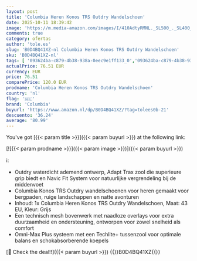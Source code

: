 ```yaml
---
layout: post
title: 'Columbia Heren Konos TRS Outdry Wandelschoen'
date: 2025-10-11 18:39:42
image: 'https://m.media-amazon.com/images/I/410AdtyRMNL._SL500_._SL400_.jpg'
comments: true
category: ofertas
author: 'tole.es'
slug: 'B0D4BQ41XZ-nl Columbia Heren Konos TRS Outdry Wandelschoen'
sku: 'B0D4BQ41XZ-nl'
tags: [ '093624ba-c879-4b38-938a-0eec9e1ff133_0','093624ba-c879-4b38-938a-0eec9e1ff133_3601','Arborist Merchandising Root','Herenmode','Herenschoenen','Kleding, schoenen & sieraden','Kleding, schoenen en sieraden','New Arrivals','Self Service','Special Features Stores','Trainings- & outdoorschoenen heren','Trekking- & hikingschoeisel heren','Trekking- & hikingschoenen heren','columbia','🇳🇱', ]
actualPrice: 76.51 EUR
currency: EUR
price: 76.51
comparePrice: 120.0 EUR
prodname: 'Columbia Heren Konos TRS Outdry Wandelschoen'
country: 'nl'
flag: '🇳🇱'
brand: 'Columbia'
buyurl: 'https://www.amazon.nl/dp/B0D4BQ41XZ/?tag=tolees0b-21'
descuento: '36.24'
average: '80.99'
---
```


You've got [{{< param title >}}]({{< param buyurl >}}) at the following link:

[![{{< param prodname >}}]({{< param image >}})]({{< param buyurl >}})

ℹ️:

- Outdry waterdicht ademend ontwerp, Adapt Trax zool die superieure grip biedt en Navic Fit System voor natuurlijke vergrendeling bij de middenvoet
- Columbia Konos TRS Outdry wandelschoenen voor heren gemaakt voor bergpaden, ruige landschappen en natte avonturen
- Inhoud: 1x Columbia Heren Konos TRS Outdry Wandelschoen, Maat: 43 EU, Kleur: Grijs
- Een technisch mesh bovenwerk met naadloze overlays voor extra duurzaamheid en ondersteuning, ontworpen voor zowel snelheid als comfort
- Omni-Max Plus systeem met een Techlite+ tussenzool voor optimale balans en schokabsorberende koepels

[🛒 Check the deal!!]({{< param buyurl >}})
{{<world>}}B0D4BQ41XZ{{</world>}}
